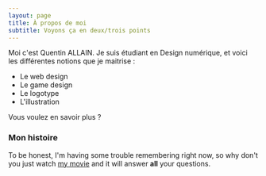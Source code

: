 ```yaml
---
layout: page
title: À propos de moi
subtitle: Voyons ça en deux/trois points
---
```


Moi c'est Quentin ALLAIN. Je suis étudiant en Design numérique, et voici les différentes notions que je maitrise :

- Le web design
- Le game design
- Le logotype
- L'illustration

Vous voulez en savoir plus ?

### Mon histoire

To be honest, I'm having some trouble remembering right now, so why don't you just watch [my movie](https://en.wikipedia.org/wiki/The_Princess_Bride_%28film%29) and it will answer **all** your questions.

